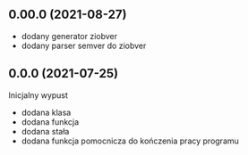 0.00.0 (2021-08-27)
-------------------

- dodany generator ziobver
- dodany parser semver do ziobver


0.0.0 (2021-07-25)
------------------

Inicjalny wypust

- dodana klasa
- dodana funkcja
- dodana stała
- dodana funkcja pomocnicza do kończenia pracy programu
